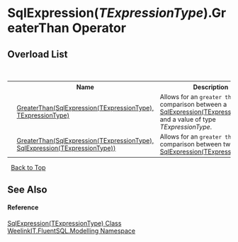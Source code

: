 # SqlExpression(*TExpressionType*).GreaterThan Operator 
 


## Overload List
&nbsp;<table><tr><th></th><th>Name</th><th>Description</th></tr><tr><td>![Public operator](media/puboperator.gif "Public operator")![Static member](media/static.gif "Static member")</td><td><a href="09078c42-46fe-9085-2fa9-4d5379fc63cf">GreaterThan(SqlExpression(TExpressionType), TExpressionType)</a></td><td>
Allows for an `greater than` comparison between a <a href="6d3bd1b1-9588-4b2a-b617-fde5eea88b0a">SqlExpression(TExpressionType)</a> and a value of type *TExpressionType*.</td></tr><tr><td>![Public operator](media/puboperator.gif "Public operator")![Static member](media/static.gif "Static member")</td><td><a href="6f29d015-5da9-7e26-48f3-963781b6fedb">GreaterThan(SqlExpression(TExpressionType), SqlExpression(TExpressionType))</a></td><td>
Allows for an `greater than` comparison between two <a href="6d3bd1b1-9588-4b2a-b617-fde5eea88b0a">SqlExpression(TExpressionType)</a>s.</td></tr></table>&nbsp;
<a href="#sqlexpression(*texpressiontype*).greaterthan-operator">Back to Top</a>

## See Also


#### Reference
<a href="6d3bd1b1-9588-4b2a-b617-fde5eea88b0a">SqlExpression(TExpressionType) Class</a><br /><a href="55cb0562-6be1-fe5d-1cc3-61ccba17ba4f">WeelinkIT.FluentSQL.Modelling Namespace</a><br />